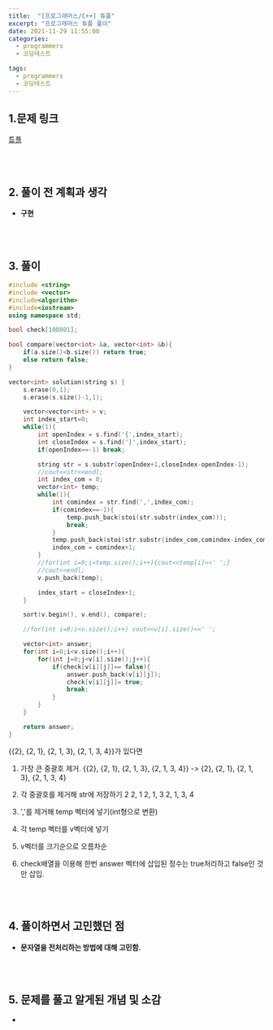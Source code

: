 ```yaml
---
title:  "[프로그래머스/C++] 튜플"
excerpt: "프로그래머스 튜플 풀이"
date: 2021-11-29 11:55:00
categories:
  - programmers
  - 코딩테스트

tags:
  - programmers
  - 코딩테스트
---
```


## 1.문제 링크

[튜플](https://programmers.co.kr/learn/courses/30/lessons/64065)

<br>
<br>

## 2. 풀이 전 계획과 생각

- **구현**


<br>
<br>

## 3. 풀이

```cpp
#include <string>
#include <vector>
#include<algorithm>
#include<iostream>
using namespace std;

bool check[100001];

bool compare(vector<int> &a, vector<int> &b){
    if(a.size()<b.size()) return true;
    else return false;
}

vector<int> solution(string s) {
    s.erase(0,1);
    s.erase(s.size()-1,1);

    vector<vector<int> > v;
    int index_start=0;
    while(1){
        int openIndex = s.find('{',index_start);
        int closeIndex = s.find('}',index_start);
        if(openIndex==-1) break;

        string str = s.substr(openIndex+1,closeIndex-openIndex-1);
        //cout<<str<<endl;
        int index_com = 0;
        vector<int> temp;
        while(1){
            int comindex = str.find(',',index_com);
            if(comindex==-1){
                temp.push_back(stoi(str.substr(index_com)));
                break;
            }
            temp.push_back(stoi(str.substr(index_com,comindex-index_com)));
            index_com = comindex+1;
        }
        //for(int i=0;i<temp.size();i++){cout<<temp[i]<<' ';}
        //cout<<endl;
        v.push_back(temp);

        index_start = closeIndex+1;
    }

    sort(v.begin(), v.end(), compare);

    //for(int i=0;i<v.size();i++) cout<<v[i].size()<<' ';

    vector<int> answer;
    for(int i=0;i<v.size();i++){
        for(int j=0;j<v[i].size();j++){
            if(check[v[i][j]]== false){
                answer.push_back(v[i][j]);
                check[v[i][j]]= true;
                break;
            }
        }
    }

    return answer;
}
```

{{2}, {2, 1}, {2, 1, 3}, {2, 1, 3, 4}}가 있다면 

1. 가장 큰 중괄호 제거.
{{2}, {2, 1}, {2, 1, 3}, {2, 1, 3, 4}} -> {2}, {2, 1}, {2, 1, 3}, {2, 1, 3, 4}

2. 각 중괄호를 제거해 str에 저장하기
2 
2, 1 
2, 1, 3
2, 1, 3, 4

3. ','를 제거해 temp 벡터에 넣기(int형으로 변환)

4. 각 temp 벡터를 v벡터에 넣기

5. v벡터를 크기순으로 오름차순

6. check배열을 이용해 한번 answer 벡터에 삽입된 정수는 true처리하고 false인 것만 삽입.

<br>
<br>

## 4. 풀이하면서 고민했던 점

- **문자열을 전처리하는 방법에 대해 고민함.**


<br>
<br>

## 5. 문제를 풀고 알게된 개념 및 소감

- 

